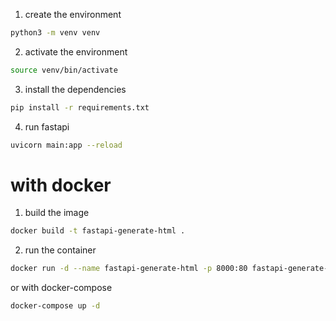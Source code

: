 1. create the environment

```bash
python3 -m venv venv
```

2. activate the environment

```bash
source venv/bin/activate
```

3. install the dependencies

```bash
pip install -r requirements.txt
```

4. run fastapi

```bash
uvicorn main:app --reload
```

# with docker

1. build the image

```bash
docker build -t fastapi-generate-html .
```
2. run the container

```bash
docker run -d --name fastapi-generate-html -p 8000:80 fastapi-generate-html
```
or with docker-compose

```bash
docker-compose up -d
```
